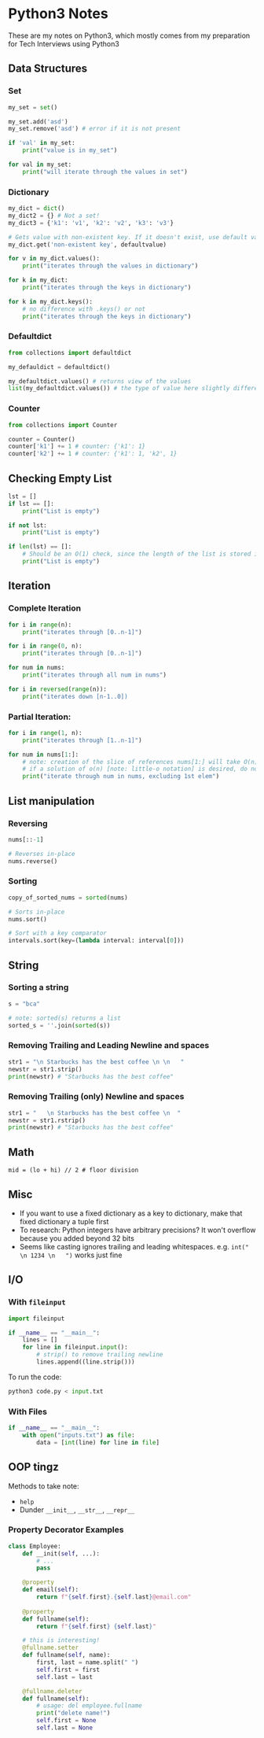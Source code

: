 # Python3 Notes

These are my notes on Python3, which mostly comes from my preparation for Tech Interviews using Python3

## Data Structures

### Set

```py
my_set = set()

my_set.add('asd')
my_set.remove('asd') # error if it is not present

if 'val' in my_set:
    print("value is in my_set")

for val in my_set:
    print("will iterate through the values in set")
```

### Dictionary

```py
my_dict = dict()
my_dict2 = {} # Not a set!
my_dict3 = {'k1': 'v1', 'k2': 'v2', 'k3': 'v3'}

# Gets value with non-existent key. If it doesn't exist, use default value
my_dict.get('non-existent key', defaultvalue)

for v in my_dict.values():
    print("iterates through the values in dictionary")

for k in my_dict:
    print("iterates through the keys in dictionary")

for k in my_dict.keys():
    # no difference with .keys() or not
    print("iterates through the keys in dictionary")
```

### Defaultdict

```py
from collections import defaultdict

my_defauldict = defaultdict()

my_defaultdict.values() # returns view of the values
list(my_defaultdict.values()) # the type of value here slightly different from above. This will actually give the list
```

### Counter

```py
from collections import Counter

counter = Counter()
counter['k1'] += 1 # counter: {'k1': 1}
counter['k2'] += 1 # counter: {'k1': 1, 'k2', 1}
```

## Checking Empty List

```py
lst = []
if lst == []:
    print("List is empty")

if not lst:
    print("List is empty")

if len(lst) == []:
    # Should be an O(1) check, since the length of the list is stored internally
    print("List is empty")

```

## Iteration

### Complete Iteration

```py
for i in range(n):
    print("iterates through [0..n-1]")

for i in range(0, n):
    print("iterates through [0..n-1]")

for num in nums:
    print("iterates through all num in nums")

for i in reversed(range(n)):
    print("iterates down [n-1..0])
```

### Partial Iteration:

```py
for i in range(1, n):
    print("iterates through [1..n-1]")

for num in nums[1:]:
    # note: creation of the slice of references nums[1:] will take O(n) space
    # if a solution of o(n) [note: little-o notation] is desired, do not use this
    print("iterate through num in nums, excluding 1st elem")
```

## List manipulation

### Reversing

```py
nums[::-1]

# Reverses in-place
nums.reverse()
```

### Sorting

```py
copy_of_sorted_nums = sorted(nums)

# Sorts in-place
nums.sort()

# Sort with a key comparator
intervals.sort(key=(lambda interval: interval[0]))
```

## String

### Sorting a string
```py
s = "bca"

# note: sorted(s) returns a list
sorted_s = ''.join(sorted(s))
```

### Removing Trailing and Leading Newline and spaces
```py
str1 = "\n Starbucks has the best coffee \n \n   "
newstr = str1.strip()
print(newstr) # "Starbucks has the best coffee"
```

### Removing Trailing (only) Newline and spaces
```py
str1 = "   \n Starbucks has the best coffee \n  "
newstr = str1.rstrip()
print(newstr) # "Starbucks has the best coffee"
```

## Math

```
mid = (lo + hi) // 2 # floor division
```

## Misc

- If you want to use a fixed dictionary as a key to dictionary, make that fixed dictionary a tuple first
- To research: Python integers have arbitrary precisions? It won't overflow because you added beyond 32 bits
- Seems like casting ignores trailing and leading whitespaces. e.g. `int(" \n 1234 \n   ")` works just fine

## I/O
### With `fileinput`

```py
import fileinput

if __name__ == "__main__":
    lines = []
    for line in fileinput.input():
        # strip() to remove trailing newline
        lines.append((line.strip()))
```

To run the code:

```py
python3 code.py < input.txt
```

### With Files

```py
if __name__ == "__main__":
    with open("inputs.txt") as file:
        data = [int(line) for line in file]
```

## OOP tingz
Methods to take note:

* `help`
* Dunder `__init__`, `__str__`, `__repr__`

### Property Decorator Examples

```py
class Employee:
    def __init(self, ...):
        # ...
        pass

    @property
    def email(self):
        return f"{self.first}.{self.last}@email.com"
    
    @property
    def fullname(self):
        return f"{self.first} {self.last}"

    # this is interesting! 
    @fullname.setter
    def fullname(self, name):
        first, last = name.split(" ")
        self.first = first
        self.last = last

    @fullname.deleter
    def fullname(self):
        # usage: del employee.fullname
        print("delete name!")
        self.first = None
        self.last = None
```